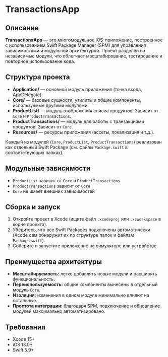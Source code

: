 # TransactionsApp

## Описание

**TransactionsApp** — это многомодульное iOS-приложение, построенное с использованием Swift Package Manager (SPM) для управления зависимостями и модульной архитектурой. Проект разделён на независимые модули, что облегчает масштабирование, тестирование и повторное использование кода.

## Структура проекта

- **Application/** — основной модуль приложения (точка входа, AppDelegate).
- **Core/** — базовые сущности, утилиты и общие компоненты, используемые другими модулями.
- **ProductList/** — модуль отображения списка продуктов. Зависит от `Core` и `ProductTransactions`.
- **ProductTransactions/** — модуль для работы с транзакциями продуктов. Зависит от `Core`.
- **Resources/** — ресурсы приложения (ассеты, локализация и т.д.).

Каждый из модулей (`Core`, `ProductList`, `ProductTransactions`) реализован как отдельный Swift Package (см. файлы `Package.swift` в соответствующих папках).

## Модульные зависимости

- `ProductList` зависит от `Core` и `ProductTransactions`
- `ProductTransactions` зависит от `Core`
- `Core` не имеет внешних зависимостей

## Сборка и запуск

1. Откройте проект в Xcode (ищите файл `.xcodeproj` или `.xcworkspace` в корне проекта).
2. Убедитесь, что все Swift Packages подключены автоматически (Xcode сам обнаружит их по структуре папок и файлам `Package.swift`).
3. Соберите и запустите приложение на симуляторе или устройстве.

## Преимущества архитектуры

- **Масштабируемость:** легко добавлять новые модули и расширять функциональность.
- **Переиспользуемость:** общие компоненты вынесены в отдельный модуль `Core`.
- **Изоляция:** изменения в одном модуле минимально влияют на остальные.
- **Простота интеграции:** благодаря SPM, подключение и обновление модулей максимально автоматизировано.

## Требования

- Xcode 15+
- iOS 13.0+
- Swift 5.9+ 